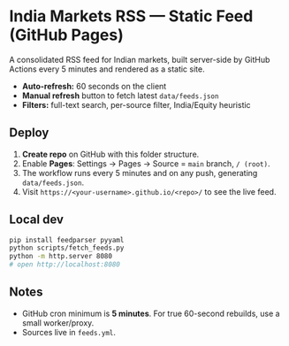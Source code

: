 # India Markets RSS — Static Feed (GitHub Pages)

A consolidated RSS feed for Indian markets, built server-side by GitHub Actions every 5 minutes and rendered as a static site.
- **Auto-refresh:** 60 seconds on the client
- **Manual refresh** button to fetch latest `data/feeds.json`
- **Filters:** full-text search, per-source filter, India/Equity heuristic

## Deploy

1. **Create repo** on GitHub with this folder structure.
2. Enable **Pages**: Settings → Pages → Source = `main` branch, `/ (root)`.
3. The workflow runs every 5 minutes and on any push, generating `data/feeds.json`.
4. Visit `https://<your-username>.github.io/<repo>/` to see the live feed.

## Local dev
```bash
pip install feedparser pyyaml
python scripts/fetch_feeds.py
python -m http.server 8080
# open http://localhost:8080
```

## Notes
- GitHub cron minimum is **5 minutes**. For true 60-second rebuilds, use a small worker/proxy.
- Sources live in `feeds.yml`.
